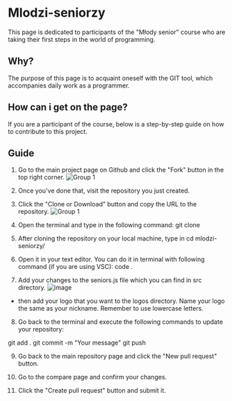 # Mlodzi-seniorzy

This page is dedicated to participants of the "Młody senior" course who are taking their first steps in the world of programming.

## Why?

The purpose of this page is to acquaint oneself with the GIT tool, which accompanies daily work as a programmer.

## How can i get on the page?

If you are a participant of the course, below is a step-by-step guide on how to contribute to this project.

## Guide

1. Go to the main project page on Github and click the "Fork" button in the top right corner.
![Group 1](https://user-images.githubusercontent.com/78635631/217917246-1e9157ca-9b2c-494d-9cc5-9875538d7d8b.png)

2. Once you've done that, visit the repository you just created.

3. Click the "Clone or Download" button and copy the URL to the repository.
![Group 1](https://user-images.githubusercontent.com/78635631/217917645-20281405-7c3a-41f8-bdb6-bf0b3110d6b4.png)

4. Open the terminal and type in the following command: git clone <copied url>

5. After cloning the repository on your local machine, type in cd mlodzi-seniorzy/
  
6. Open it in your text editor. You can do it in terminal with following command (if you are using VSC): code .

7. Add your changes to the seniors.js file which you can find in src directory.
![image](https://user-images.githubusercontent.com/78635631/217919135-6b0aa9cc-cc27-4a49-be2a-34ff35c4fbc0.png)
  - then add your logo that you want to the logos directory. Name your logo the same as your nickname. Remember to use lowercase letters.
  
8. Go back to the terminal and execute the following commands to update your repository:

git add .
git commit -m "Your message"
git push

9. Go back to the main repository page and click the "New pull request" button.

10. Go to the compare page and confirm your changes.

11. Click the "Create pull request" button and submit it.
